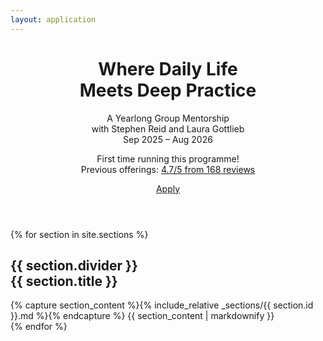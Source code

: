 ```yaml
---
layout: application
---
```


<header class="px-lg-5 mt-5">
  <div class="jumbotron container text-center bg-transparent mb-0">
    <h1>
      Where Daily Life
      <br />
      Meets Deep Practice
    </h1>
    <p class="lead mb-3">
      A Yearlong Group Mentorship
      <br />
      with Stephen Reid and Laura Gottlieb
      <br />
      Sep 2025 – Aug 2026
    </p>
    <p class="mb-3">
      First time running this programme!
      <br />
      Previous offerings: <a target="_blank" href="https://dandelion.events/u/stephenreid321#feedback">4.7/5 from 168 reviews</a>
    </p>
    <p class="lead mb-3 star-rating">
     <a target="_blank" href="https://dandelion.events/u/stephenreid321#feedback">
        <span class="stars-background">
          <i class="bi bi-star"></i><i class="bi bi-star"></i><i class="bi bi-star"></i><i class="bi bi-star"></i><i class="bi bi-star"></i>
        </span>
        <span class="stars-foreground" style="width: 94%;">
          <i class="bi bi-star-fill"></i><i class="bi bi-star-fill"></i><i class="bi bi-star-fill"></i><i class="bi bi-star-fill"></i><i class="bi bi-star-fill"></i>
        </span>
      </a>
    </p>
    <p>
      <a class="btn btn-primary btn-lg d-lg-none" id="header-apply-button" target="_blank" href="https://airtable.com/appxD3blgx0uJJ35b/pag8aRYP7rzvoZDCL/form">Apply</a>
    </p>
  </div>
</header>

{% for section in site.sections %}
  <section id="{{ section.id }}" class="section">
    <div class="container">
      <h1 class="pt-5">{{ section.divider }}<br />{{ section.title }}</h1>
      {% capture section_content %}{% include_relative _sections/{{ section.id }}.md %}{% endcapture %}
      {{ section_content | markdownify }}
    </div>
  </section>  
{% endfor %}

